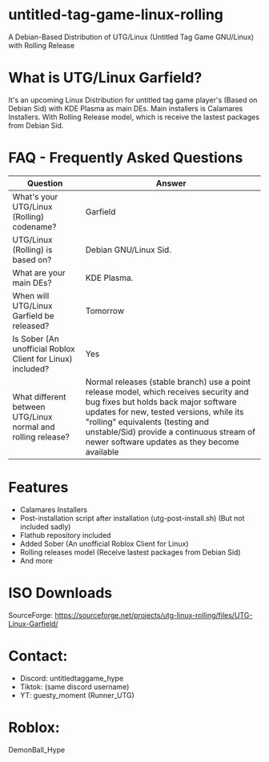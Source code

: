 # untitled-tag-game-linux-rolling
A Debian-Based Distribution of UTG/Linux (Untitled Tag Game GNU/Linux) with Rolling Release

# What is UTG/Linux Garfield?
It's an upcoming Linux Distribution for untitled tag game player's (Based on Debian Sid) with KDE Plasma as main DEs. Main installers is Calamares Installers. With Rolling Release model, which is receive the lastest packages from Debian Sid.

# FAQ - Frequently Asked Questions
| **Question** | **Answer** |
|--------------|------------|
| What's your UTG/Linux (Rolling) codename? | Garfield |
| UTG/Linux (Rolling) is based on? | Debian GNU/Linux Sid. |
| What are your main DEs? | KDE Plasma. |
| When will UTG/Linux Garfield be released? | Tomorrow |
| Is Sober (An unofficial Roblox Client for Linux) included? | Yes |
| What different between UTG/Linux normal and rolling release? | Normal releases (stable branch) use a point release model, which receives security and bug fixes but holds back major software updates for new, tested versions, while its "rolling" equivalents (testing and unstable/Sid) provide a continuous stream of newer software updates as they become available |

# Features
- Calamares Installers
- Post-installation script after installation (utg-post-install.sh) (But not included sadly)
- Flathub repository included
- Added Sober (An unofficial Roblox Client for Linux)
- Rolling releases model (Receive lastest packages from Debian Sid)
- And more

# ISO Downloads
SourceForge: https://sourceforge.net/projects/utg-linux-rolling/files/UTG-Linux-Garfield/

# Contact:
- Discord: untitledtaggame_hype
- Tiktok: (same discord username)
- YT: guesty_moment (Runner_UTG)

# Roblox:
DemonBall_Hype
